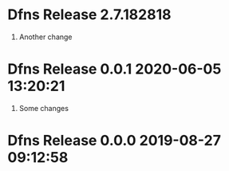 # Dfns Release 2.7.182818                    
1. Another change

# Dfns Release 0.0.1 2020-06-05 13:20:21
1. Some changes

# Dfns Release 0.0.0 2019-08-27 09:12:58

